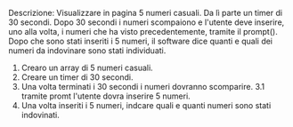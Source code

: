 Descrizione: Visualizzare in pagina 5 numeri casuali. Da lì parte un timer di 30 secondi. Dopo 30 secondi i numeri scompaiono e l'utente deve inserire, uno alla volta, i numeri che ha visto precedentemente, tramite il prompt(). Dopo che sono stati inseriti i 5 numeri, il software dice quanti e quali dei numeri da indovinare sono stati individuati.

1. Crearo un array di 5 numeri casuali.
2. Creare un timer di 30 secondi.
3. Una volta terminati i 30 secondi i numeri dovranno scomparire.
   3.1 tramite promt l'utente dovra inserire 5 numeri.
4. Una volta inseriti i 5 numeri, indcare quali e quanti numeri sono stati indovinati.
